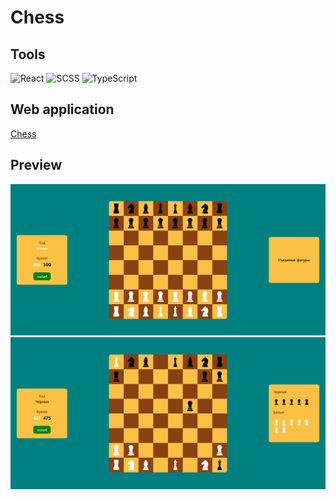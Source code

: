 # Chess

## Tools

![React](https://img.shields.io/badge/-React-000?style=for-the-badge&logo=react&logoColor=61DAFB)
![SCSS](https://img.shields.io/badge/-SCSS-000?style=for-the-badge&logo=sass&logoColor=CE639A)
![TypeScript](https://img.shields.io/badge/-TypeScript-000?style=for-the-badge&logo=TypeScript&logoColor=3178C6)

## Web application

[Chess](https://chess-umber.vercel.app)

## Preview

[![Layout](https://raw.githubusercontent.com/ManucherKM/chess/main/preview/home.png)](https://chess-umber.vercel.app)
[![Layout](https://github.com/ManucherKM/chess/blob/main/preview/game.png?raw=true)](https://chess-umber.vercel.app)
